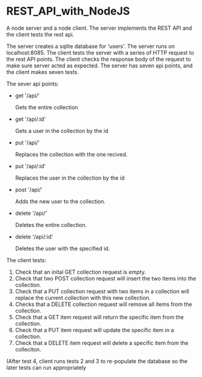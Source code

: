 
REST_API_with_NodeJS
====================


A node server and a node client. The server implements the REST API and the client tests the rest api.


The server creates a sqlite database for 'users'. The server runs on localhost:8085.
The client tests the server with a series of HTTP request to the rest API points. 
The client checks the response body of the request to make sure server acted as expected.
The server has seven api points, and the client makes seven tests.

The sever api points:

* get '/api/'
  
  Gets the entire collection


* get '/api/:id'
  
  Gets a user in the collection by the id 


* put '/api/'
  
  Replaces the collection with the one recived.


* put '/api/:id'
  
  Replaces the user in the collection by the id


* post '/api/'
  
  Adds the new user to the collection.


* delete '/api/'
  
  Deletes the entire collection.


* delete '/api/:id'
  
  Deletes the user with the specified id. 




The client tests:

  1. Check that an inital GET collection request is empty.
  2. Check that two POST collection request will insert the two items into the collection.
  3. Check that a PUT collection request with two items in a collection will replace the current collection with this new collection.
  4. Checks that a DELETE collection request will remove all items from the collection. 
  5. Check that a GET item request will return the specific item from the collection.
  6. Check that a PUT item request will update the specific item in a collection.
  7. Check that a DELETE item request will delete a specific item from the colleciton. 

(After test 4, client runs tests 2 and 3 to re-populate the database so the later tests can run appropriately
